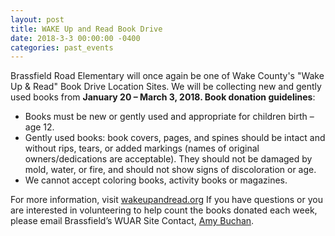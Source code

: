 ```yaml
---
layout: post
title: WAKE Up and Read Book Drive
date: 2018-3-3 00:00:00 -0400
categories: past_events
---
```


Brassfield Road Elementary will once again be one of Wake County's "Wake Up & Read" Book Drive Location Sites. We will be collecting new and gently used books from **January 20 – March 3, 2018. Book donation guidelines**:

* Books must be new or gently used and appropriate for children birth – age 12.
* Gently used books:  book covers, pages, and spines should be intact and without rips, tears, or added markings (names of original owners/dedications are acceptable). They should not be damaged by mold, water, or fire, and should not show signs of discoloration or age.
* We cannot accept coloring books, activity books or magazines.
 
For more information, visit [wakeupandread.org](http://wakeupandread.org/)  If you have questions or you are interested in volunteering to help count the books donated each week, please email Brassfield’s WUAR Site Contact, [Amy Buchan](mailto:abuchan@wcpss.net).
